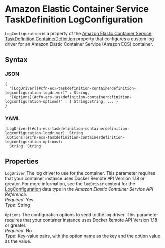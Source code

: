 # Amazon Elastic Container Service TaskDefinition LogConfiguration<a name="aws-properties-ecs-taskdefinition-containerdefinitions-logconfiguration"></a>

`LogConfiguration` is a property of the [Amazon Elastic Container Service TaskDefinition ContainerDefinition](aws-properties-ecs-taskdefinition-containerdefinitions.md) property that configures a custom log driver for an Amazon Elastic Container Service \(Amazon ECS\) container\.

## Syntax<a name="w13ab1c21c10d117c21c53b5"></a>

### JSON<a name="aws-properties-ecs-taskdefinition-containerdefinitions-logconfiguration-syntax.json"></a>

```
{
  "[LogDriver](#cfn-ecs-taskdefinition-containerdefinition-logconfiguration-logdriver)" : String,
  "[Options](#cfn-ecs-taskdefinition-containerdefinition-logconfiguration-options)" : { String:String, ... }
}
```

### YAML<a name="aws-properties-ecs-taskdefinition-containerdefinitions-logconfiguration-syntax.yaml"></a>

```
[LogDriver](#cfn-ecs-taskdefinition-containerdefinition-logconfiguration-logdriver): String
[Options](#cfn-ecs-taskdefinition-containerdefinition-logconfiguration-options):
  String: String
```

## Properties<a name="w13ab1c21c10d117c21c53b7"></a>

`LogDriver`  <a name="cfn-ecs-taskdefinition-containerdefinition-logconfiguration-logdriver"></a>
The log driver to use for the container\. This parameter requires that your container instance uses Docker Remote API Version 1\.18 or greater\. For more information, see the `logDriver` content for the [LogConfiguration](https://docs.aws.amazon.com/AmazonECS/latest/APIReference/API_LogConfiguration.html) data type in the *Amazon Elastic Container Service API Reference*\.  
*Required*: Yes  
*Type*: String

`Options`  <a name="cfn-ecs-taskdefinition-containerdefinition-logconfiguration-options"></a>
The configuration options to send to the log driver\. This parameter requires that your container instance uses Docker Remote API Version 1\.18 or greater\.   
*Required*: No  
*Type*: Key\-value pairs, with the option name as the key and the option value as the value\.